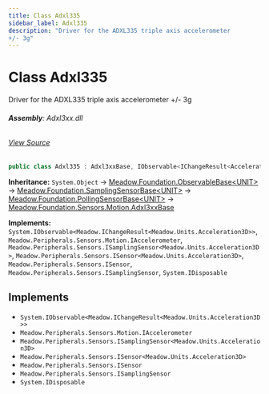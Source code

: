 ```yaml
---
title: Class Adxl335
sidebar_label: Adxl335
description: "Driver for the ADXL335 triple axis accelerometer
+/- 3g"
---
```

# Class Adxl335
Driver for the ADXL335 triple axis accelerometer
+/- 3g

###### **Assembly**: Adxl3xx.dll
###### [View Source](https://github.com/WildernessLabs/Meadow.Foundation.git/blob/develop/Source/Meadow.Foundation.Peripherals/Sensors.Motion.Adxl3xx/Driver/Drivers/Adxl335.cs#L10)
```csharp title="Declaration"
public class Adxl335 : Adxl3xxBase, IObservable<IChangeResult<Acceleration3D>>, IAccelerometer, ISamplingSensor<Acceleration3D>, ISensor<Acceleration3D>, ISensor, ISamplingSensor, IDisposable
```
**Inheritance:** `System.Object` -> [Meadow.Foundation.ObservableBase&lt;UNIT&gt;](../Meadow.Foundation/ObservableBase`UNIT`) -> [Meadow.Foundation.SamplingSensorBase&lt;UNIT&gt;](../Meadow.Foundation/SamplingSensorBase`UNIT`) -> [Meadow.Foundation.PollingSensorBase&lt;UNIT&gt;](../Meadow.Foundation/PollingSensorBase`UNIT`) -> [Meadow.Foundation.Sensors.Motion.Adxl3xxBase](../Meadow.Foundation.Sensors.Motion/Adxl3xxBase)

**Implements:**  
`System.IObservable<Meadow.IChangeResult<Meadow.Units.Acceleration3D>>`, `Meadow.Peripherals.Sensors.Motion.IAccelerometer`, `Meadow.Peripherals.Sensors.ISamplingSensor<Meadow.Units.Acceleration3D>`, `Meadow.Peripherals.Sensors.ISensor<Meadow.Units.Acceleration3D>`, `Meadow.Peripherals.Sensors.ISensor`, `Meadow.Peripherals.Sensors.ISamplingSensor`, `System.IDisposable`


## Implements

* `System.IObservable<Meadow.IChangeResult<Meadow.Units.Acceleration3D>>`
* `Meadow.Peripherals.Sensors.Motion.IAccelerometer`
* `Meadow.Peripherals.Sensors.ISamplingSensor<Meadow.Units.Acceleration3D>`
* `Meadow.Peripherals.Sensors.ISensor<Meadow.Units.Acceleration3D>`
* `Meadow.Peripherals.Sensors.ISensor`
* `Meadow.Peripherals.Sensors.ISamplingSensor`
* `System.IDisposable`
